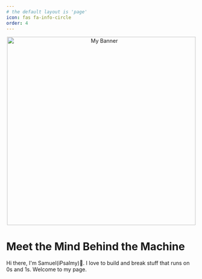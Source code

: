 ```yaml
---
# the default layout is 'page'
icon: fas fa-info-circle
order: 4
---
```

<p align="center">
  <img src="https://avatars.githubusercontent.com/u/121746490?s=96&v=4" alt="My Banner" width="500"/>
</p>

# Meet the Mind Behind the Machine

Hi there, I'm Samuel(iPsalmy)👋. I love to build and break stuff that runs on 0s and 1s. Welcome to my page.

